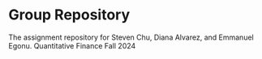 # Group Repository
The assignment repository for Steven Chu, Diana Alvarez, and Emmanuel Egonu. Quantitative Finance Fall 2024
